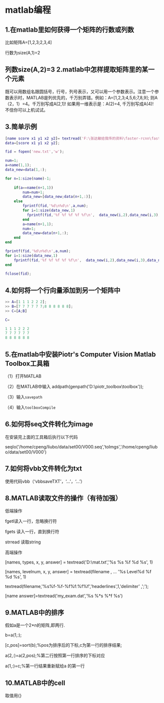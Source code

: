 matlab编程
==
1.在matlab里如何获得一个矩阵的行数或列数
--
比如矩阵A=[1,2,3;2,3,4]

行数为size(A,1)=2

列数size(A,2)=3
2.matlab中怎样提取矩阵里的某一个元素
--
既可以用数组名跟圆括号，行号，列号表示，又可以用一个参数表示。注意一个参数表示时，MATLAB是列优先的，千万别弄错。例如：A=[1,2,3;4,5,6;7,8,9]; 则A（2，1）=4。千万别写成A[2,1]!  如果用一维表示是：A(2)=4, 千万别写成A(4)!   不信你可以上机试试。

3.简单示例
---
```matlab
[name score x1 y1 x2 y2]= textread('F:\张达敏给我传的资料\faster-rcnn\faster_rcnn-master\cw2.txt','%d %f %f %f %f %f');
data=[score x1 y1 x2 y2];

fid = fopen('new.txt','w');

num=1;
a=name(1,1);
data_new=data(1,:);

for n=1:size(name)-1;
	
	if(a==name(n+1,1))
	    num=num+1;
		data_new=[data_new;data(n+1,:)];
    else
        fprintf(fid,'%d\n%d\n',a,num);
		for i=1:size(data_new,1)
          fprintf(fid,'%f %f %f %f %f\n',  data_new(i,2),data_new(i,3),data_new(i,4)-data_new(i,2),data_new(i,5)-data_new(i,3), data_new(i,1));
		end
		a=name(n+1,1);
		num=1;
        data_new=data(n+1,:);
	end
end

fprintf(fid,'%d\n%d\n',a,num);
for i=1:size(data_new,1)
    fprintf(fid,'%f %f %f %f %f\n',  data_new(i,2),data_new(i,3),data_new(i,4)-data_new(i,2),data_new(i,5)-data_new(i,3), data_new(i,1));
end
	 
fclose(fid);

```

4.如何将一个行向量添加到另一个矩阵中
--

```matlab
>> A=[1 1 1 2 2 2];
>> B=[7 7 7 7 7 7;8 8 8 8 8 8];
>> C=[A;B]

C=

1 1 1 2 2 2
7 7 7 7 7 7
8 8 8 8 8 8
```
5.在matlab中安装Piotr's Computer Vision Matlab Toolbox工具箱
---
（1）打开MATLAB

（2）在MATLAB中输入
    addpath(genpath('D:\piotr_toolbox\toolbox'));

（3）输入`savepath`

（4）输入`toolboxCompile`

6.如何将seq文件转化为image
--
在安装完上面的工具箱后执行以下代码

seqIo('/home/cpeng/liubo/data/set00/V000.seq','toImgs','/home/cpeng/liubo/data/set00/V000')

7.如何将vbb文件转化为txt
--
使用代码vbb（‘vbbsaveTXT’，‘...’，‘...’）

8.MATLAB读取文件的操作（有待加强）
--

低端操作

fgetl读入一行，忽略换行符

fgets
读入一行，直到换行符


strread
读取string


高端操作

[names, types, x, y, answer] = textread('D:\mat.txt','%s %s %f %d %s', 1)

[names, levelnum, x, y, answer] = textread(filename , ... '%s Level%d %f %d %s', 1)

textread(filename,'%s%f-%f-%f%f:%f%f','headerlines',1,'delimiter'  ,';');

[name   answer]=textread('my_exam.dat','%s %*s %*f %s')

9.MATLAB中的排序
--

假如a是一个2*n的矩阵,即两行.

b=a(1,:);

[c,pos]=sort(b);%pos为排序后的下标,c为第一行的排序结果;

a(2,:)=a(2,pos);%第二行按照第一行排序的下标对应

a(1,:)=c;%第一行结果重新赋给a 的第一行

10.MATLAB中的cell
--
取值用{}